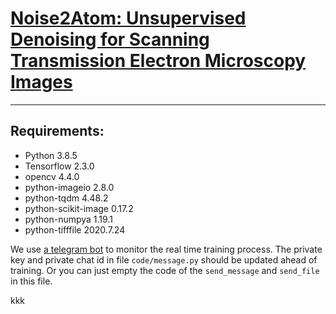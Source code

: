 # [Noise2Atom: Unsupervised Denoising for Scanning Transmission Electron Microscopy Images](http://fengwang.github.io/noise2atom/#/)

----

## Requirements:

- Python 3.8.5
- Tensorflow 2.3.0
- opencv 4.4.0
- python-imageio 2.8.0
- python-tqdm 4.48.2
- python-scikit-image 0.17.2
- python-numpya 1.19.1
- python-tifffile 2020.7.24


We use [a telegram bot](https://core.telegram.org/bots) to monitor the real time training process.
The private key and private chat id in file `code/message.py` should be updated ahead of training.
Or you can just empty  the code of the `send_message` and `send_file` in this file.

kkk



